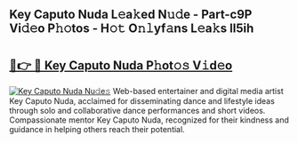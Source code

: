 ## Key Caputo Nuda L𝚎a𝚔ed N𝚞𝚍e - Part-c9P Vi𝚍𝚎o P𝚑𝚘tos - H𝚘𝚝 O𝚗𝚕yf𝚊ns L𝚎a𝚔s ll5ih

# <h2><a href="http://kf0drx.oniu.top/?m=Key+Caputo+Nuda">🔗👉 🔴 Key Caputo Nuda P𝚑ot𝚘𝚜 V𝚒d𝚎o</a></h2>

[![Key Caputo Nuda Nu𝚍e𝚜](https://i.imgur.com/0qMVB7G.gif)](http://kf0drx.oniu.top/?m=Key+Caputo+Nuda)
Web-based entertainer and digital media artist Key Caputo Nuda, acclaimed for disseminating dance and lifestyle ideas through solo and collaborative dance performances and short videos. Compassionate mentor Key Caputo Nuda, recognized for their kindness and guidance in helping others reach their potential.  
